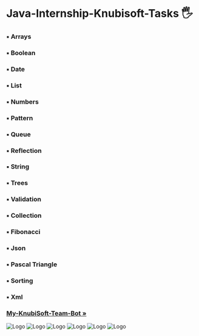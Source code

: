 <h1 align>Java-Internship-Knubisoft-Tasks 🖐</h1>
<h3>▪️ Arrays</h3>
<h3>▪️ Boolean</h3>
<h3>▪️ Date</h3>
<h3>▪️ List</h3>
<h3>▪️ Numbers</h3>
<h3>▪️ Pattern</h3>
<h3>▪️ Queue</h3>
<h3>▪️ Reflection</h3>
<h3>▪️ String</h3>
<h3>▪️ Trees</h3>
<h3>▪️ Validation</h3>
<h3>▪️ Collection</h3>
<h3>▪️ Fibonacci</h3>
<h3>▪️ Json</h3>
<h3>▪️ Pascal Triangle</h3>
<h3>▪️ Sorting</h3>
<h3>▪️ Xml</h3>
<h3><a href="https://t.me/MyKnubiSoftTeamBot"><strong>My-KnubiSoft-Team-Bot »</strong></a></h3>
<img src="README images/1.png" alt="Logo">
<img src="images readme file/2.png" alt="Logo">
<img src="images readme file/3.png" alt="Logo">
<img src="images readme file/4.png" alt="Logo">
<img src="images readme file/5.png" alt="Logo">
<img src="images readme file/6.png" alt="Logo">

